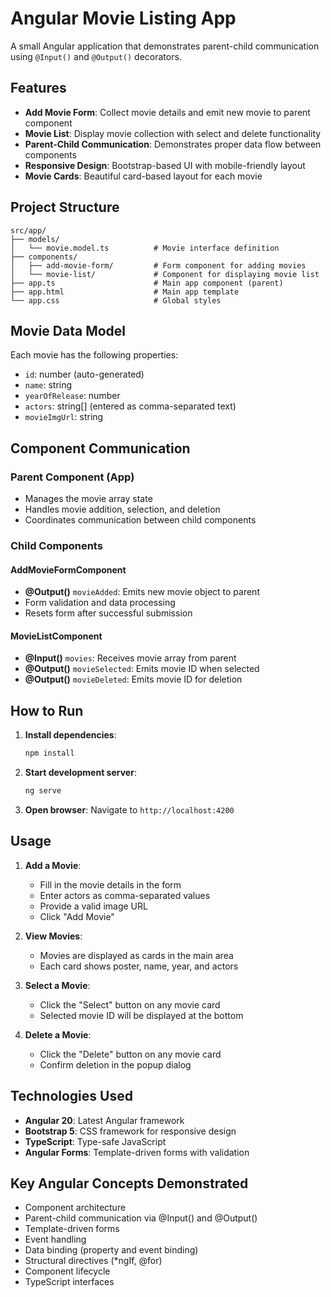 # Angular Movie Listing App

A small Angular application that demonstrates parent-child communication using `@Input()` and `@Output()` decorators.

## Features

- **Add Movie Form**: Collect movie details and emit new movie to parent component
- **Movie List**: Display movie collection with select and delete functionality
- **Parent-Child Communication**: Demonstrates proper data flow between components
- **Responsive Design**: Bootstrap-based UI with mobile-friendly layout
- **Movie Cards**: Beautiful card-based layout for each movie

## Project Structure

```
src/app/
├── models/
│   └── movie.model.ts          # Movie interface definition
├── components/
│   ├── add-movie-form/         # Form component for adding movies
│   └── movie-list/             # Component for displaying movie list
├── app.ts                      # Main app component (parent)
├── app.html                    # Main app template
└── app.css                     # Global styles
```

## Movie Data Model

Each movie has the following properties:
- `id`: number (auto-generated)
- `name`: string
- `yearOfRelease`: number
- `actors`: string[] (entered as comma-separated text)
- `movieImgUrl`: string

## Component Communication

### Parent Component (App)
- Manages the movie array state
- Handles movie addition, selection, and deletion
- Coordinates communication between child components

### Child Components

#### AddMovieFormComponent
- **@Output()** `movieAdded`: Emits new movie object to parent
- Form validation and data processing
- Resets form after successful submission

#### MovieListComponent
- **@Input()** `movies`: Receives movie array from parent
- **@Output()** `movieSelected`: Emits movie ID when selected
- **@Output()** `movieDeleted`: Emits movie ID for deletion

## How to Run

1. **Install dependencies**:
   ```bash
   npm install
   ```

2. **Start development server**:
   ```bash
   ng serve
   ```

3. **Open browser**:
   Navigate to `http://localhost:4200`

## Usage

1. **Add a Movie**:
   - Fill in the movie details in the form
   - Enter actors as comma-separated values
   - Provide a valid image URL
   - Click "Add Movie"

2. **View Movies**:
   - Movies are displayed as cards in the main area
   - Each card shows poster, name, year, and actors

3. **Select a Movie**:
   - Click the "Select" button on any movie card
   - Selected movie ID will be displayed at the bottom

4. **Delete a Movie**:
   - Click the "Delete" button on any movie card
   - Confirm deletion in the popup dialog

## Technologies Used

- **Angular 20**: Latest Angular framework
- **Bootstrap 5**: CSS framework for responsive design
- **TypeScript**: Type-safe JavaScript
- **Angular Forms**: Template-driven forms with validation

## Key Angular Concepts Demonstrated

- Component architecture
- Parent-child communication via @Input() and @Output()
- Template-driven forms
- Event handling
- Data binding (property and event binding)
- Structural directives (*ngIf, @for)
- Component lifecycle
- TypeScript interfaces